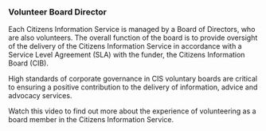 ###  Volunteer Board Director

Each Citizens Information Service is managed by a Board of Directors, who are
also volunteers. The overall function of the board is to provide oversight of
the delivery of the Citizens Information Service in accordance with a Service
Level Agreement (SLA) with the funder, the Citizens Information Board (CIB).

High standards of corporate governance in CIS voluntary boards are critical to
ensuring a positive contribution to the delivery of information, advice and
advocacy services.

Watch this video to find out more about the experience of volunteering as a
board member in the Citizens Information Service.
